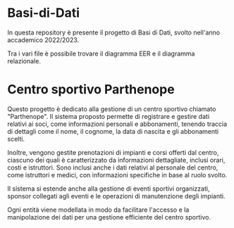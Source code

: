 # Basi-di-Dati

In questa repository è presente il progetto di Basi di Dati, svolto nell'anno accademico 2022/2023.

Tra i vari file è possibile trovare il diagramma EER e il diagramma relazionale.

# Centro sportivo Parthenope

Questo progetto è dedicato alla gestione di un centro sportivo chiamato "Parthenope". Il sistema proposto permette di registrare e gestire dati relativi ai soci, come informazioni personali e abbonamenti, tenendo traccia di dettagli come il nome, il cognome, la data di nascita e gli abbonamenti scelti.

Inoltre, vengono gestite prenotazioni di impianti e corsi offerti dal centro, ciascuno dei quali è caratterizzato da informazioni dettagliate, inclusi orari, costi e istruttori. Sono inclusi anche i dati relativi al personale del centro, come istruttori e medici, con informazioni specifiche in base al ruolo svolto.

Il sistema si estende anche alla gestione di eventi sportivi organizzati, sponsor collegati agli eventi e le operazioni di manutenzione degli impianti.

Ogni entità viene modellata in modo da facilitare l'accesso e la manipolazione dei dati per una gestione efficiente del centro sportivo.
